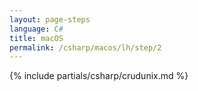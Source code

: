 ```yaml
---
layout: page-steps
language: C#
title: macOS
permalink: /csharp/macos/lh/step/2
---
```


{% include partials/csharp/crudunix.md %}
